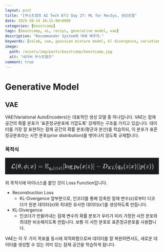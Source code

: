 ```yaml
---
layout: post
title: "[부스트캠프 AI Tech 8기] Day 27: ML for RecSys, 생성모델"
date: 2025-10-14 18:15:00+0900
categories: [boostcamp]
tags: [boostcamp, ai, recsys, generative model, vae]
description: "Recommander System에 대해 배우자."
keywords: [colab, vae, gaussian mixture model, kl divergence, variational autoencoder]
image:
  path: /assets/img/posts/boostcamp/boostcamp.jpg
  alt: "네이버 부스트캠프"
comment: true
---
```


# Generative Model

## VAE 
VAE(Variational AutoEncoders)는 대표적인 생성 모델 중 하나입니다. VAE는 잠재 공간의 확률 분포가 '표준정규분포에 가깝도록' 강제하는 구조를 가지고 있습니다. 데이터를 가장 잘 표현하는 잠재 공간의 확률 분포(평균과 분산)를 학습하되, 이 분포가 표준정규분포라는 사전 분포(prior distribution)를 벗어나지 않도록 규제합니다.


### 목적식

![이미지](/assets/img/posts/boostcamp/day27/loss.png)

위 목적식에 마이너스를 붙인 것이 Loss Function입니다.
- Reconstruction Loss
  - KL-Divergence 앞부분으로, 인코더를 통해 압축된 잠재 변수(z)로부터 디코더가 원본 데이터(x)와 최대한 유사한 데이터(x′)를 생성하도록 만듭니다.
- KL-Divergence
  - 인코더가 만들어내는 잠재 변수의 확률 분포가 우리가 미리 가정한 사전 분포와 최대한 비슷해지도록 만듭니다. 보통 이 사전 분포로 표준정규분포를 사용합니다.

VAE는 이 두 가지 목표를 동시에 최적화함으로써 데이터를 잘 복원하면서도, 새로운 데이터를 생성할 수 있는 의미 있는 잠재 공간을 학습하게 됩니다.


